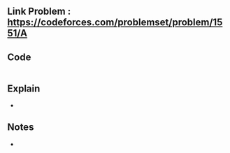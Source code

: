 ## **Link Problem** : https://codeforces.com/problemset/problem/1551/A

## **Code**

```python

```

## **Explain**
- 

## **Notes**
- 